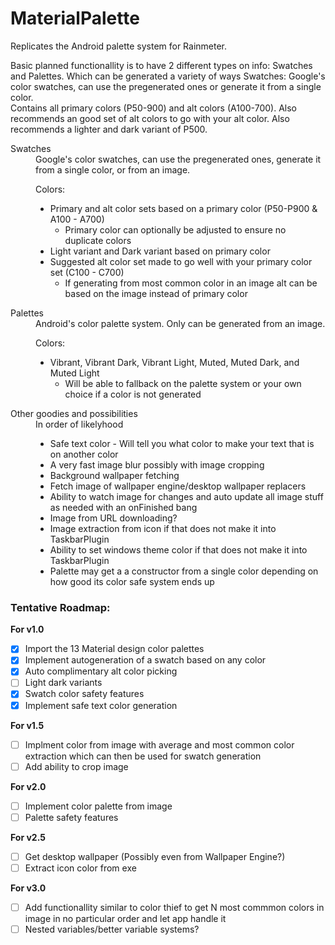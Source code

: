# MaterialPalette
Replicates the Android palette system for Rainmeter.

Basic planned functionallity is to have 2 different types on info: Swatches and Palettes. Which can be generated a variety of ways 
Swatches: Google's color swatches, can use the pregenerated ones or generate it from a single color.  
  Contains all primary colors (P50-900) and alt colors (A100-700). Also recommends an good set of alt colors to go with your alt color. Also recommends a lighter and dark variant of P500. 

<dl>
  <dt>Swatches</dt>
  <dd>Google's color swatches, can use the pregenerated ones, generate it from a single color, or from an image.  
  
  Colors:
  <ul>
    <li>Primary and alt color sets based on a primary color (P50-P900 & A100 - A700)
    <ul><li>Primary color can optionally be adjusted to ensure no duplicate colors</li></ul></li>
    <li>Light variant and Dark variant based on primary color</li>
    <li>Suggested alt color set made to go well with your primary color set (C100 - C700)
        <ul><li>If generating from most common color in an image alt can be based on the image instead of primary color</li></ul></li>
  </ul>  
  </dd>

  <dt>Palettes</dt>
  <dd>Android's color palette system. Only can be generated from an image. 
  
  Colors:
  <ul>
    <li> Vibrant, Vibrant Dark, Vibrant Light, Muted, Muted Dark, and Muted Light
    <ul><li>Will be able to fallback on the palette system or your own choice if a color is not generated</li></ul></li>
  </ul>
  </dd>
  
  
  <dt>Other goodies and possibilities</dt>
  <dd>In order of likelyhood 
  <ul>
    <li>Safe text color - Will tell you what color to make your text that is on another color</li>
    <li>A very fast image blur possibly with image cropping</li>
    <li>Background wallpaper fetching</li>
    <li>Fetch image of wallpaper engine/desktop wallpaper replacers</li>
    <li>Ability to watch image for changes and auto update all image stuff as needed with an onFinished bang</li>
    <li>Image from URL downloading?</li>
    <li>Image extraction from icon if that does not make it into TaskbarPlugin</li>
    <li>Ability to set windows theme color if that does not make it into TaskbarPlugin</li>
    <li>Palette may get a a constructor from a single color depending on how good its color safe system ends up</li>
  </ul>  
  </dd>
</dl>

### Tentative Roadmap:
**For v1.0**  
- [x] Import the 13 Material design color palettes  
- [x] Implement autogeneration of a swatch based on any color  
- [x] Auto complimentary alt color picking  
- [ ] Light dark variants   
- [x] Swatch color safety features  
- [x] Implement safe text color generation  

**For v1.5**   
- [ ] Implment color from image with average and most common color extraction which can then be used for swatch generation  
- [ ] Add ability to crop image  

**For v2.0**  
- [ ] Implement color palette from image  
- [ ] Palette safety features  

**For v2.5**  
- [ ] Get desktop wallpaper (Possibly even from Wallpaper Engine?)  
- [ ] Extract icon color from exe  

**For v3.0**  
- [ ] Add functionallity similar to color thief to get N most commmon colors in image in no particular order and let app handle it
- [ ] Nested variables/better variable systems?
